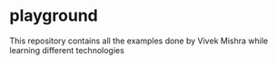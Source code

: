 # playground
This repository contains all the examples done by Vivek Mishra while learning different technologies
